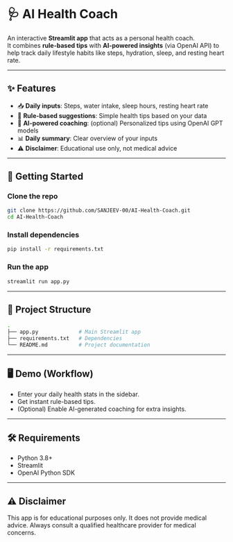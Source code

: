 # 🩺 AI Health Coach

An interactive **Streamlit app** that acts as a personal health coach.  
It combines **rule-based tips** with **AI-powered insights** (via OpenAI API) to help track daily lifestyle habits like steps, hydration, sleep, and resting heart rate.

---

## ✨ Features
- 📥 **Daily inputs**: Steps, water intake, sleep hours, resting heart rate  
- 🧠 **Rule-based suggestions**: Simple health tips based on your data  
- 🤖 **AI-powered coaching**: (optional) Personalized tips using OpenAI GPT models  
- 📊 **Daily summary**: Clear overview of your inputs  
- ⚠️ **Disclaimer**: Educational use only, not medical advice  

---

## 🚀 Getting Started

### Clone the repo
```bash
git clone https://github.com/SANJEEV-00/AI-Health-Coach.git
cd AI-Health-Coach
```

### Install dependencies
 ```bash  
pip install -r requirements.txt
```

### Run the app
```bash
streamlit run app.py
```

---

## 📂 Project Structure
```bash
.
├── app.py             # Main Streamlit app
├── requirements.txt   # Dependencies
└── README.md          # Project documentation
```

---

## 🖥️ Demo (Workflow)

- Enter your daily health stats in the sidebar.
- Get instant rule-based tips.
- (Optional) Enable AI-generated coaching for extra insights.

---

## 🛠️ Requirements

- Python 3.8+
- Streamlit
- OpenAI Python SDK

---

## ⚠️ Disclaimer

This app is for educational purposes only.
It does not provide medical advice. Always consult a qualified healthcare provider for medical concerns.
